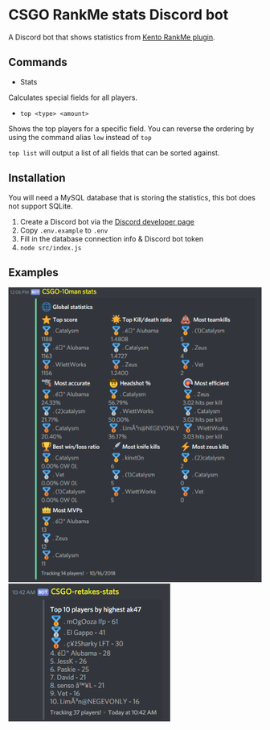 # CSGO RankMe stats Discord bot

A Discord bot that shows statistics from [Kento RankMe plugin](https://github.com/rogeraabbccdd/Kento-Rankme).

## Commands

- Stats

Calculates special fields for all players.

- `top <type> <amount>`

Shows the top players for a specific field. You can reverse the ordering by using the command alias `low` instead of `top`

`top list` will output a list of all fields that can be sorted against.

## Installation

You will need a MySQL database that is storing the statistics, this bot does not support SQLite.

1. Create a Discord bot via the [Discord developer page](https://discordapp.com/developers/applications/)
2. Copy `.env.example` to `.env`
3. Fill in the database connection info & Discord bot token
4. `node src/index.js`

## Examples

![Global stats](img/global-stats.png "Global stats") ![Weapon stats](img/top.png "Weapon stats")